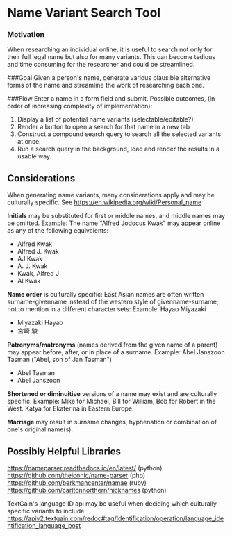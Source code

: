 # Name Variant Search Tool

### Motivation
When researching an individual online, it is useful to search not only for their full legal name but also for many variants. This can become tedious and time consuming for the researcher and could be streamlined.

###Goal
Given a person's name, generate various plausible alternative forms of the name and streamline the work of researching each one.

###Flow
Enter a name in a form field and submit. Possible outcomes, (in order of increasing complexity of implementation):
1. Display a list of potential name variants (selectable/editable?)
2. Render a button to open a search for that name in a new tab 
3. Construct a compound search query to search all the selected variants at once.
4. Run a search query in the background, load and render the results in a usable way.

## Considerations
When generating name variants, many considerations apply and may be culturally specific. See https://en.wikipedia.org/wiki/Personal_name

**Initials** may be substituted for first or middle names, and middle names may be omitted.
Example: The name "Alfred Jodocus Kwak" may appear online as any of the following equivalents: 
 * Alfred Kwak
 * Alfred J. Kwak
 * AJ Kwak
 * A. J. Kwak
 * Kwak, Alfred J
 * Al Kwak

**Name order** is culturally specific: East Asian names are often written surname-givenname instead of the western style of givenname-surname, not to mention in a different character sets:
Example: Hayao Miyazaki
 * Miyazaki Hayao
 * 宮崎 駿

**Patronyms/matronyms** (names derived from the given name of a parent) may appear before, after, or in place of a surname.
Example: Abel Janszoon Tasman ("Abel, son of Jan Tasman")
 * Abel Tasman
 * Abel Janszoon

**Shortened or diminuitive** versions of a name may exist and are culturally specific.
Example: Mike for Michael, Bill for William, Bob for Robert in the West. Katya for Ekaterina in Eastern Europe.

**Marriage** may result in surname changes, hyphenation or combination of one's original name(s).


## Possibly Helpful Libraries
https://nameparser.readthedocs.io/en/latest/ (python)
https://github.com/theiconic/name-parser (php)
https://github.com/berkmancenter/namae (ruby)
https://github.com/carltonnorthern/nicknames (python)

TextGain's language ID api may be useful when deciding which culturally-specific variants to include: https://apiv2.textgain.com/redoc#tag/Identification/operation/language_identification_language_post
